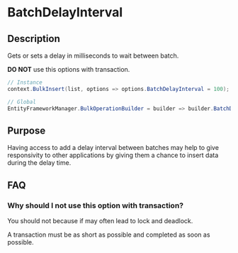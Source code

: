 # BatchDelayInterval

## Description

Gets or sets a delay in milliseconds to wait between batch.

**DO NOT** use this options with transaction.


```csharp
// Instance
context.BulkInsert(list, options => options.BatchDelayInterval = 100);

// Global
EntityFrameworkManager.BulkOperationBuilder = builder => builder.BatchDelayInterval = 100;
```

## Purpose
Having access to add a delay interval between batches may help to give responsivity to other applications by giving them a chance to insert data during the delay time.

## FAQ

### Why should I not use this option with transaction?
You should not because if may often lead to lock and deadlock.

A transaction must be as short as possible and completed as soon as possible.
